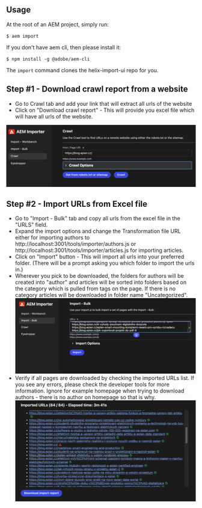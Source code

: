 ## Usage

At the root of an AEM project, simply run:

```
$ aem import
```

If you don't have aem cli, then please install it:
```
$ npm install -g @adobe/aem-cli
```

The `import` command clones the helix-import-ui repo for you.

## Step #1 - Download crawl report from a website
- Go to Crawl tab and add your link that will extract all urls of the website
- Click on "Download crawl report" - This will provide you excel file which will have all urls of the website.

![alt text](guidelines/step-1.png)

## Step #2 - Import URLs from Excel file
- Go to "Import - Bulk" tab  and copy all urls from the excel file in the "URLS" field.
- Expand the import options and change the Transformation file URL either for importing authors to http://localhost:3001/tools/importer/authors.js or http://localhost:3001/tools/importer/articles.js for importing articles.
- Click on "Import" button - This will import all urls into your preferred folder. (There will be a prompt asking you which folder to import the urls in.)
- Wherever you pick to be downloaded, the folders for authors will be created into "author" and articles will be sorted into folders based on the category which is pulled from tags on the page. If there is no category articles will be downloaded in folder name "Uncategorized".
![alt text](guidelines/step-2.png)
- Verify if all pages are downloaded by checking the imported URLs list. If you see any errors, please check the developer tools for more information. Ignore for example homepage when trying to download authors - there is no author on homepage so that is why.
![alt text](guidelines/step-3.png)
